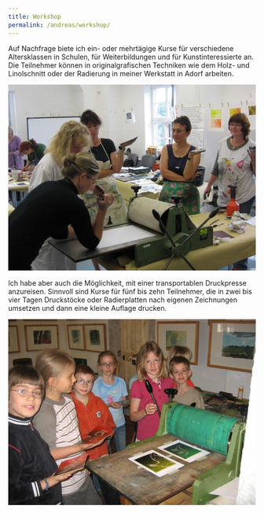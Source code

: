 ```yaml
---
title: Workshop
permalink: /andreas/workshop/
---
```

Auf Nachfrage biete ich ein- oder mehrtägige Kurse für verschiedene Altersklassen in Schulen, für Weiterbildungen und für Kunstinteressierte an. Die Teilnehmer können in originalgrafischen Techniken wie dem Holz- und Linolschnitt oder der Radierung in meiner Werkstatt in Adorf arbeiten.

![Workshop 1](/img/workshop-1.jpg)

Ich habe aber auch die Möglichkeit, mit einer transportablen Druckpresse anzureisen. Sinnvoll sind Kurse für fünf bis zehn Teilnehmer, die in zwei bis vier Tagen Druckstöcke oder Radierplatten nach eigenen Zeichnungen umsetzen und dann eine kleine Auflage drucken.

![Workshop 2](/img/workshop-2.jpg)
